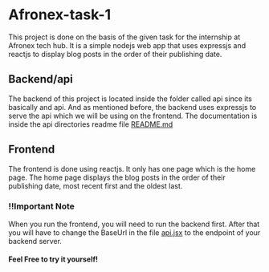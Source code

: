 # Afronex-task-1

This project is done on the basis of the given task for the internship at Afronex tech hub. It is a simple nodejs web app that uses expressjs and reactjs to display blog posts in the order of their publishing date.

## Backend/api

The backend of this project is located inside the folder called api since its basically and api. And as mentioned before, the backend uses expressjs to serve the api which we will be using on the frontend. The documentation is inside the api directories readme file [README.md](./api/README.md)

## Frontend

The frontend is done using reactjs. It only has one page which is the home page. The home page displays the blog posts in the order of their publishing date, most recent first and the oldest last.

### !!Important Note

When you run the frontend, you will need to run the backend first. After that you will have to change the BaseUrl in the file [api.jsx](./frontend/src/endPoint/api.jsx) to the endpoint of your backend server.

#### Feel Free to try it yourself!
